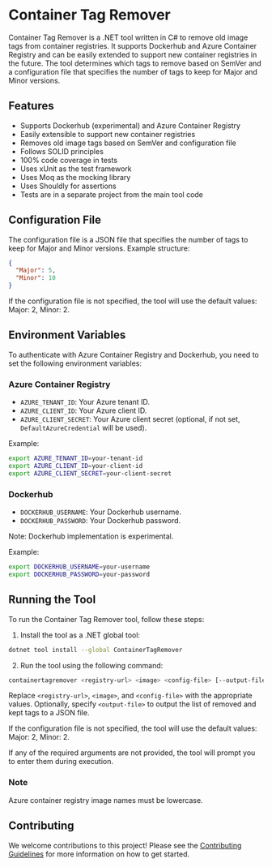 # Container Tag Remover

Container Tag Remover is a .NET tool written in C# to remove old image tags from container registries. It supports Dockerhub and Azure Container Registry and can be easily extended to support new container registries in the future. The tool determines which tags to remove based on SemVer and a configuration file that specifies the number of tags to keep for Major and Minor versions.

## Features

- Supports Dockerhub (experimental) and Azure Container Registry
- Easily extensible to support new container registries
- Removes old image tags based on SemVer and configuration file
- Follows SOLID principles
- 100% code coverage in tests
- Uses xUnit as the test framework
- Uses Moq as the mocking library
- Uses Shouldly for assertions
- Tests are in a separate project from the main tool code

## Configuration File

The configuration file is a JSON file that specifies the number of tags to keep for Major and Minor versions. Example structure:

```json
{
  "Major": 5,
  "Minor": 10
}
```

If the configuration file is not specified, the tool will use the default values: Major: 2, Minor: 2.

## Environment Variables

To authenticate with Azure Container Registry and Dockerhub, you need to set the following environment variables:

### Azure Container Registry

* `AZURE_TENANT_ID`: Your Azure tenant ID.
* `AZURE_CLIENT_ID`: Your Azure client ID.
* `AZURE_CLIENT_SECRET`: Your Azure client secret (optional, if not set, `DefaultAzureCredential` will be used).

Example:

```sh
export AZURE_TENANT_ID=your-tenant-id
export AZURE_CLIENT_ID=your-client-id
export AZURE_CLIENT_SECRET=your-client-secret
```

### Dockerhub

* `DOCKERHUB_USERNAME`: Your Dockerhub username.
* `DOCKERHUB_PASSWORD`: Your Dockerhub password.

Note: Dockerhub implementation is experimental.

Example:

```sh
export DOCKERHUB_USERNAME=your-username
export DOCKERHUB_PASSWORD=your-password
```

## Running the Tool

To run the Container Tag Remover tool, follow these steps:

1. Install the tool as a .NET global tool:

```sh
dotnet tool install --global ContainerTagRemover
```

2. Run the tool using the following command:

```sh
containertagremover <registry-url> <image> <config-file> [--output-file <output-file>]
```

Replace `<registry-url>`, `<image>`, and `<config-file>` with the appropriate values. Optionally, specify `<output-file>` to output the list of removed and kept tags to a JSON file.

If the configuration file is not specified, the tool will use the default values: Major: 2, Minor: 2.

If any of the required arguments are not provided, the tool will prompt you to enter them during execution.

### Note

Azure container registry image names must be lowercase.

## Contributing

We welcome contributions to this project! Please see the [Contributing Guidelines](CONTRIBUTING.md) for more information on how to get started.
